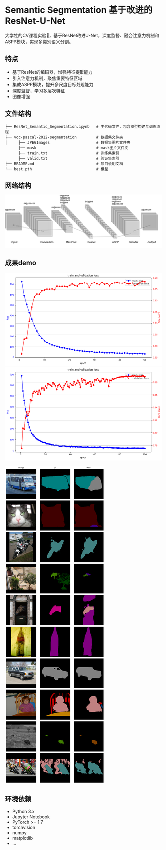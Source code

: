 # Semantic Segmentation 基于改进的ResNet-U-Net

大学牲的CV课程实验🥲，基于ResNet改进U-Net，深度监督、融合注意力机制和ASPP模块，实现多类别语义分割。

## 特点

- 基于ResNet的编码器，增强特征提取能力
- 引入注意力机制，聚焦重要特征区域
- 集成ASPP模块，提升多尺度目标处理能力
- 深度监督，学习多层次特征
- 图像增强

## 文件结构
```
├── ResNet_Semantic_Segmentation.ipynb   # 主代码文件，包含模型构建与训练流程
├── voc-pascal-2012-segmentation         # 数据集文件夹
│     ├── JPEGImages                     # 数据集图片文件夹
      ├── mask                           # mask图片文件夹
      ├── train.txt                      # 训练集索引
      ├── valid.txt                      # 验证集索引
├── README.md                            # 项目说明文档
└── best.pth                             # 模型                           
```

## 网络结构
![](nn.png)

## 成果demo
![训练50次loss和dice sorce](graph.png)
![训练100次loss和dice sorce](graph100.png)

![demo](valid.png)




## 环境依赖

- Python 3.x
- Jupyter Notebook
- PyTorch >= 1.7
- torchvision
- numpy
- matplotlib
- ...


